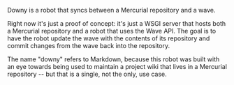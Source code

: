 Downy is a robot that syncs between a Mercurial repository and a wave.

Right now it's just a proof of concept: it's just a WSGI server that hosts both a Mercurial repository and a robot that uses the Wave API. The goal is to have the robot update the wave with the contents of its repository and commit changes from the wave back into the repository.

The name "downy" refers to Markdown, because this robot was built with an eye towards being used to maintain a project wiki that lives in a Mercurial repository -- but that is a single, not the only, use case.